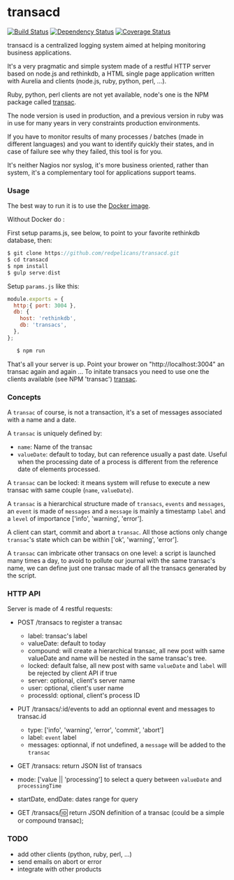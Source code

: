 transacd
===============
[![Build Status](https://travis-ci.org/redpelicans/transacd.png?branch=transac2)](https://travis-ci.org/redpelicans/transacd)
[![Dependency Status](https://david-dm.org/redpelicans/transacd.png)](https://david-dm.org/redpelicans/transac) 
[![Coverage Status](https://coveralls.io/repos/redpelicans/transacd/badge.svg?branch=transac2)](https://coveralls.io/r/redpelicans/transacd?branch=transac2)


transacd is a centralized  logging system aimed at helping monitoring business applications.

It's a very pragmatic and simple system made of a restful HTTP server based on node.js and rethinkdb, a HTML single page application written with Aurelia and clients (node.js, ruby, python, perl, ...).

Ruby, python, perl clients are not yet available, node's one is the NPM package called [transac](https://github.com/redpelicans/transac.git).

The node version is used in production, and a previous version in ruby was in use for many years in very constraints production environments.

If you have to monitor results of many processes / batches (made in different languages) and you want to identify quickly their states, and in case of failure see why they failed, this tool is for you.

It's neither Nagios nor syslog, it's more business oriented, rather than system, it's a complementary tool for applications support teams.
 

### Usage

The best way to run it is to use the [Docker image](https://github.com/redpelicans/transac-docker.git).

Without Docker do :

First setup params.js, see below, to point to your favorite rethinkdb database, then:

```javascript 
$ git clone https://github.com/redpelicans/transacd.git 
$ cd transacd
$ npm install
$ gulp serve:dist
```

Setup `params.js` like this:

```javascript 
module.exports = {
  http:{ port: 3004 },
  db: {
    host: 'rethinkdb',
    db: 'transacs',
  },
};
```
```javascript 
   $ npm run
```

That's all your server is up. Point your brower on "http://localhost:3004" an transac again and again ...
To initate transacs you need to use one the clients available (see NPM 'transac') [transac](https://github.com/redpelicans/transac.git).



### Concepts

A `transac` of course, is not a transaction, it's a set of messages associated with a name and a date.

A `transac` is uniquely defined by:
  * `name`: Name of the transac 
  * `valueDate`: default to today, but can reference usually a past date. Useful when the processing date of a process is different from the reference date of elements processed.

A `transac` can be locked: it means system will refuse to execute a new transac with same couple (`name`, `valueDate`).

A `transac` is a hierarchical structure made of `transacs`, `events` and `messages`, an `event` is made of `messages` and a `message` is mainly a timestamp `label` and a `level` of importance ['info', 'warning', 'error'].

A client can start, commit and abort a `transac`. All those actions only change `transac`'s state which can be within ['ok', 'warning', 'error'].

A `transac` can imbricate other transacs on one level: a script is launched many times a day, to avoid to pollute our journal with the same transac's name, we can define just one transac made of all the transacs generated by the script.


### HTTP API

Server is made of 4 restful requests:

* POST /transacs to register a transac
  * label: transac's label
  * valueDate: default to today
  * compound: will create a hierarchical transac, all new post with same valueDate and name will be nested in the same transac's tree.
  * locked: default false, all new post with same `valueDate` and `label` will be rejected by client API if true
  * server: optional, client's server name
  * user: optional, client's user name
  * processId: optional, client's process ID

* PUT /transacs/:id/events to add an optionnal event and messages to transac.id
  * type: ['info', 'warning', 'error', 'commit', 'abort']
  * label: `event` label
  * messages: optionnal, if not undefined, a `message` will be added to the `transac`

* GET /transacs: return JSON list of transacs
 * mode: ['value || 'processing'] to select a query between `valueDate` and `processingTime`
 * startDate, endDate: dates range for query

* GET /transacs/:id: return JSON definition of a transac (could be a simple or compound transac);

### TODO

* add other clients (python, ruby, perl, ...)
* send emails on abort or error
* integrate with other products
